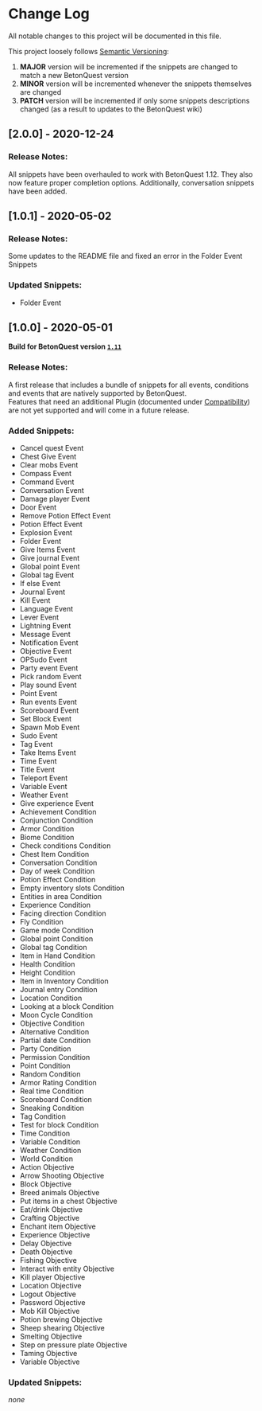 # Change Log
All notable changes to this project will be documented in this file.

This project loosely follows [Semantic Versioning](https://semver.org/spec/v2.0.0.html):  
 1. **MAJOR** version will be incremented if the snippets are changed to match a new BetonQuest version  
 2. **MINOR** version will be incremented whenever the snippets themselves are changed  
 3. **PATCH** version will be incremented if only some snippets descriptions changed (as a result to updates to the BetonQuest wiki)


<!--TODO Update change log -->

## [2.0.0] - 2020-12-24

### Release Notes:
All snippets have been overhauled to work with BetonQuest 1.12. They also now feature proper completion
options. Additionally, conversation snippets have been added.

## [1.0.1] - 2020-05-02

### Release Notes:
Some updates to the README file and fixed an error in the Folder Event Snippets

### Updated Snippets:
  * Folder Event

## [1.0.0] - 2020-05-01

**Build for BetonQuest version [`1.11`](https://github.com/BetonQuest/BetonQuest/releases/tag/v1.11)**

### Release Notes:

A first release that includes a bundle of snippets for all events, conditions and events that are natively supported by BetonQuest.  
Features that need an additional Plugin (documented under [Compatibility](https://betonquest.github.io/BetonQuest/en/latest/)) are not yet supported and will come in a future release.  


### Added Snippets:
  * Cancel quest Event
  * Chest Give Event
  * Clear mobs Event
  * Compass Event
  * Command Event
  * Conversation Event
  * Damage player Event
  * Door Event
  * Remove Potion Effect Event
  * Potion Effect Event
  * Explosion Event
  * Folder Event
  * Give Items Event
  * Give journal Event
  * Global point Event
  * Global tag Event
  * If else Event
  * Journal Event
  * Kill Event
  * Language Event
  * Lever Event
  * Lightning Event
  * Message Event
  * Notification Event
  * Objective Event
  * OPSudo Event
  * Party event Event
  * Pick random Event
  * Play sound Event
  * Point Event
  * Run events Event
  * Scoreboard Event
  * Set Block Event
  * Spawn Mob Event
  * Sudo Event
  * Tag Event
  * Take Items Event
  * Time Event
  * Title Event
  * Teleport Event
  * Variable Event
  * Weather Event
  * Give experience Event
  * Achievement Condition
  * Conjunction Condition
  * Armor Condition
  * Biome Condition
  * Check conditions Condition
  * Chest Item Condition
  * Conversation Condition
  * Day of week Condition
  * Potion Effect Condition
  * Empty inventory slots Condition
  * Entities in area Condition
  * Experience Condition
  * Facing direction Condition
  * Fly Condition
  * Game mode Condition
  * Global point Condition
  * Global tag Condition
  * Item in Hand Condition
  * Health Condition
  * Height Condition
  * Item in Inventory Condition
  * Journal entry Condition
  * Location Condition
  *  Looking at a block Condition
  * Moon Cycle Condition
  * Objective Condition
  * Alternative Condition
  * Partial date Condition
  * Party Condition
  * Permission Condition
  * Point Condition
  * Random Condition
  * Armor Rating Condition
  * Real time Condition
  * Scoreboard Condition
  * Sneaking Condition
  * Tag Condition
  * Test for block Condition
  * Time Condition
  * Variable Condition
  * Weather Condition
  * World Condition
  * Action Objective
  * Arrow Shooting Objective
  * Block Objective
  * Breed animals Objective
  * Put items in a chest Objective
  * Eat/drink Objective
  * Crafting Objective
  * Enchant item Objective
  * Experience Objective
  * Delay Objective
  * Death Objective
  * Fishing Objective
  * Interact with entity Objective
  * Kill player Objective
  * Location Objective
  * Logout Objective
  * Password Objective
  * Mob Kill Objective
  * Potion brewing Objective
  * Sheep shearing Objective
  * Smelting Objective
  * Step on pressure plate Objective
  * Taming Objective
  * Variable Objective

  ### Updated Snippets:
  _none_